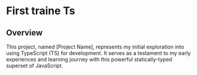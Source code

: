 # First traine Ts

## Overview

This project, named [Project Name], represents my initial exploration into using TypeScript (TS) for development. It serves as a testament to my early experiences and learning journey with this powerful statically-typed superset of JavaScript.

